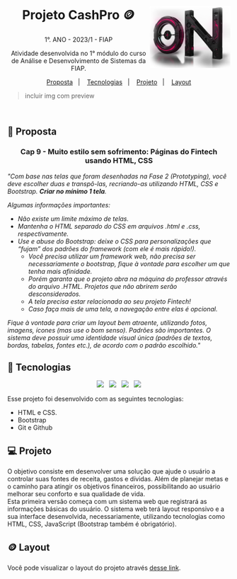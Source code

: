 <div align="center">
<a href="https://github.com/monicaquintal" target="_blank"><img align="right" height="140px" src="./prototipo1-apenas-html-e-css/images/on.png" /></a>
<h1>Projeto CashPro 🪙</h1>
<p>1°. ANO - 2023/1 - FIAP</p>
</div>

<p align="center">
Atividade desenvolvida no 1° módulo do curso de Análise e Desenvolvimento de Sistemas da FIAP.
</p>

<p align="center">
  <a href="#-proposta">Proposta</a>&nbsp;&nbsp;&nbsp;|&nbsp;&nbsp;&nbsp;
  <a href="#-tecnologias">Tecnologias</a>&nbsp;&nbsp;&nbsp;|&nbsp;&nbsp;&nbsp;
  <a href="#-projeto">Projeto</a>&nbsp;&nbsp;&nbsp;|&nbsp;&nbsp;&nbsp;
  <a href="#-layout">Layout</a>
</p>

<p align="center">

> incluir img com preview

</p>

<br>

## 💭 Proposta

<div align="center">

### Cap 9 - Muito estilo sem sofrimento: Páginas do Fintech usando HTML, CSS

</div>

<em>

"Com base nas telas que foram desenhadas na Fase 2 (Prototyping), você deve escolher duas e transpô-las, recriando-as utilizando HTML, CSS e Bootstrap. **Criar no mínimo 1 tela**.

Algumas informações importantes:

- Não existe um limite máximo de telas.
- Mantenha o HTML separado do CSS em arquivos .html e .css, respectivamente.
- Use e abuse do Bootstrap: deixe o CSS para personalizações que “fujam” dos padrões do framework (com ele é mais rápido!).
  - Você precisa utilizar um framework web, não precisa ser necessariamente o bootstrap, fique à vontade para escolher um que tenha mais afinidade.
  - Porém garanta que o projeto abra na máquina do professor através do arquivo .HTML. Projetos que não abrirem serão desconsiderados.
  - A tela precisa estar relacionada ao seu projeto Fintech!
  - Caso faça mais de uma tela, a navegação entre elas é opcional. 

Fique à vontade para criar um layout bem atraente, utilizando fotos, imagens, ícones (mas use o bom senso). Padrões são importantes. O sistema deve possuir uma identidade visual única (padrões de textos, bordas, tabelas, fontes etc.), de acordo com o padrão escolhido."

</em>

## 🚀 Tecnologias

<div align="center">

<a href="https://github.com/monicaquintal"><img src="https://cdn.jsdelivr.net/gh/devicons/devicon/icons/html5/html5-original-wordmark.svg" width="40px"/></a>&nbsp;&nbsp;
<a href="https://github.com/monicaquintal"><img src="https://cdn.jsdelivr.net/gh/devicons/devicon/icons/css3/css3-original-wordmark.svg" width="40px"/></a>&nbsp;&nbsp;
<a href="https://github.com/monicaquintal"><img src="https://cdn.jsdelivr.net/gh/devicons/devicon/icons/bootstrap/bootstrap-original.svg" width="40px"/></a>&nbsp;&nbsp;
<a href="https://github.com/monicaquintal"><img src="https://cdn.jsdelivr.net/gh/devicons/devicon/icons/github/github-original.svg" width="40px"/></a>


</div>

Esse projeto foi desenvolvido com as seguintes tecnologias:

- HTML e CSS.
- Bootstrap
- Git e Github

## 💻 Projeto

O objetivo consiste em desenvolver uma solução que ajude o usuário a controlar suas fontes de receita, gastos e dívidas. Além de planejar metas e o caminho para atingir os objetivos financeiros, possibilitando ao usuário melhorar seu conforto e sua qualidade de vida.
<br>
Esta primeira versão começa com um sistema web que registrará as informações básicas do usuário. O sistema web terá layout responsivo e a sua interface desenvolvida, necessariamente, utilizando tecnologias como HTML, CSS, JavaScript (Bootstrap também é obrigatório). 

## 🪙 Layout

Você pode visualizar o layout do projeto através <a href="https://www.figma.com/file/aqY65Gf6OafWQ0t3Ctmaut/Fintech?type=design&node-id=8-82&mode=design&t=4j20Au4OsYYa2nZ1-0" target="_blank">desse link</a>.